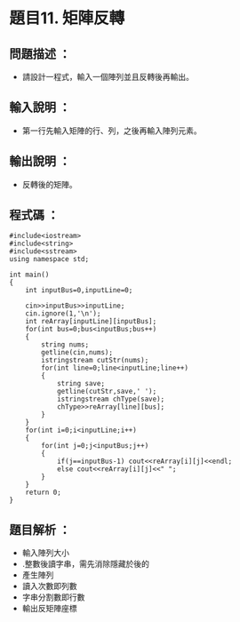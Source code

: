 # 題目11. 矩陣反轉

## 問題描述 ：

* 請設計一程式，輸入一個陣列並且反轉後再輸出。

## 輸入說明 ：

* 第一行先輸入矩陣的行、列，之後再輸入陣列元素。

## 輸出說明 ：

* 反轉後的矩陣。

## 程式碼 ：

    #include<iostream>  
    #include<string>  
    #include<sstream>   
    using namespace std;  
  
    int main()  
    {  
        int inputBus=0,inputLine=0;  
      
        cin>>inputBus>>inputLine;
        cin.ignore(1,'\n'); 
        int reArray[inputLine][inputBus];  
        for(int bus=0;bus<inputBus;bus++)
        {  
            string nums;  
            getline(cin,nums);  
            istringstream cutStr(nums);  
            for(int line=0;line<inputLine;line++)
            {
                string save;  
                getline(cutStr,save,' ');  
                istringstream chType(save);  
                chType>>reArray[line][bus];
            }  
        }  
        for(int i=0;i<inputLine;i++)
        {  
            for(int j=0;j<inputBus;j++)  
            {  
                if(j==inputBus-1) cout<<reArray[i][j]<<endl;  
                else cout<<reArray[i][j]<<" ";  
            }  
        }  
        return 0;  
    }  


## 題目解析 ：

* 輸入陣列大小  
* .整數後讀字串，需先消除隱藏於後的
* 產生陣列 
* 讀入次數即列數   
* 字串分割數即行數 
* 輸出反矩陣座標  
